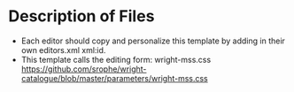 # Description of Files
- Each editor should copy and personalize this template by adding in their own editors.xml xml:id.
- This template calls the editing form: wright-mss.css https://github.com/srophe/wright-catalogue/blob/master/parameters/wright-mss.css
